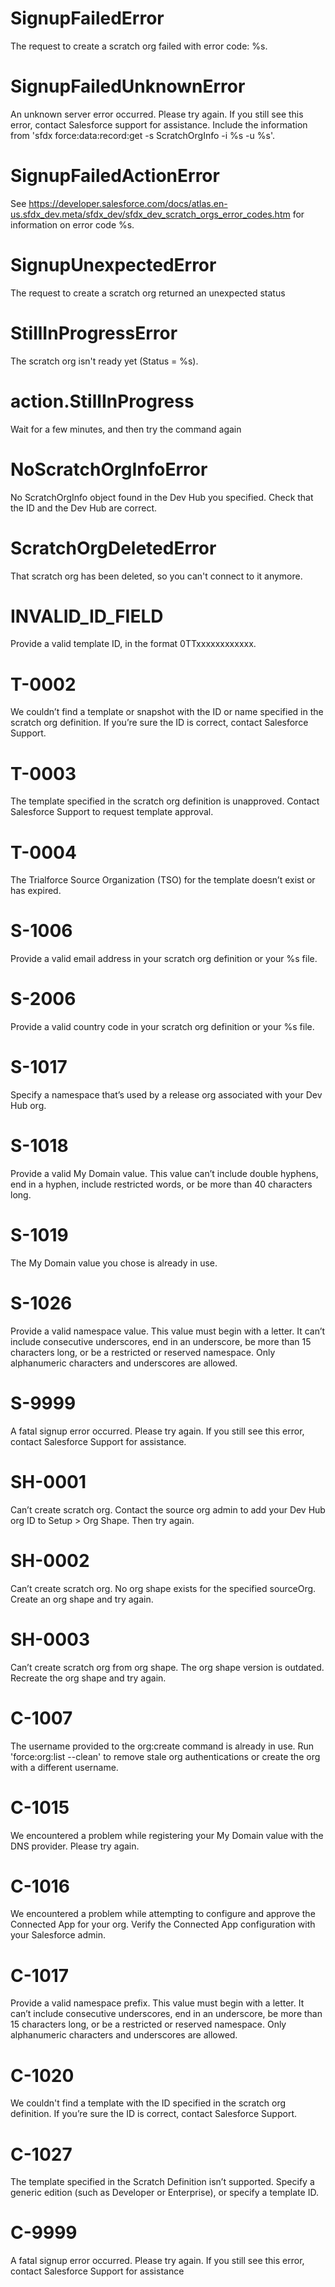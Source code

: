 # SignupFailedError

The request to create a scratch org failed with error code: %s.

# SignupFailedUnknownError

An unknown server error occurred. Please try again. If you still see this error, contact Salesforce support for assistance. Include the information from 'sfdx force:data:record:get -s ScratchOrgInfo -i %s -u %s'.

# SignupFailedActionError

See https://developer.salesforce.com/docs/atlas.en-us.sfdx_dev.meta/sfdx_dev/sfdx_dev_scratch_orgs_error_codes.htm for information on error code %s.

# SignupUnexpectedError

The request to create a scratch org returned an unexpected status

# StillInProgressError

The scratch org isn't ready yet (Status = %s).

# action.StillInProgress

Wait for a few minutes, and then try the command again

# NoScratchOrgInfoError

No ScratchOrgInfo object found in the Dev Hub you specified. Check that the ID and the Dev Hub are correct.

# ScratchOrgDeletedError

That scratch org has been deleted, so you can't connect to it anymore.

# INVALID_ID_FIELD

Provide a valid template ID, in the format 0TTxxxxxxxxxxxx.

# T-0002

We couldn’t find a template or snapshot with the ID or name specified in the scratch org definition. If you’re sure the ID is correct, contact Salesforce Support.

# T-0003

The template specified in the scratch org definition is unapproved. Contact Salesforce Support to request template approval.

# T-0004

The Trialforce Source Organization (TSO) for the template doesn’t exist or has expired.

# S-1006

Provide a valid email address in your scratch org definition or your %s file.

# S-2006

Provide a valid country code in your scratch org definition or your %s file.

# S-1017

Specify a namespace that’s used by a release org associated with your Dev Hub org.

# S-1018

Provide a valid My Domain value. This value can’t include double hyphens, end in a hyphen, include restricted words, or be more than 40 characters long.

# S-1019

The My Domain value you chose is already in use.

# S-1026

Provide a valid namespace value. This value must begin with a letter. It can’t include consecutive underscores, end in an underscore, be more than 15 characters long, or be a restricted or reserved namespace. Only alphanumeric characters and underscores are allowed.

# S-9999

A fatal signup error occurred. Please try again. If you still see this error, contact Salesforce Support for assistance.

# SH-0001

Can’t create scratch org. Contact the source org admin to add your Dev Hub org ID to Setup > Org Shape. Then try again.

# SH-0002

Can’t create scratch org. No org shape exists for the specified sourceOrg. Create an org shape and try again.

# SH-0003

Can’t create scratch org from org shape. The org shape version is outdated. Recreate the org shape and try again.

# C-1007

The username provided to the org:create command is already in use. Run 'force:org:list --clean' to remove stale org authentications or create the org with a different username.

# C-1015

We encountered a problem while registering your My Domain value with the DNS provider. Please try again.

# C-1016

We encountered a problem while attempting to configure and approve the Connected App for your org. Verify the Connected App configuration with your Salesforce admin.

# C-1017

Provide a valid namespace prefix. This value must begin with a letter. It can’t include consecutive underscores, end in an underscore, be more than 15 characters long, or be a restricted or reserved namespace. Only alphanumeric characters and underscores are allowed.

# C-1020

We couldn't find a template with the ID specified in the scratch org definition. If you’re sure the ID is correct, contact Salesforce Support.

# C-1027

The template specified in the Scratch Definition isn’t supported. Specify a generic edition (such as Developer or Enterprise), or specify a template ID.

# C-9999

A fatal signup error occurred. Please try again. If you still see this error, contact Salesforce Support for assistance
